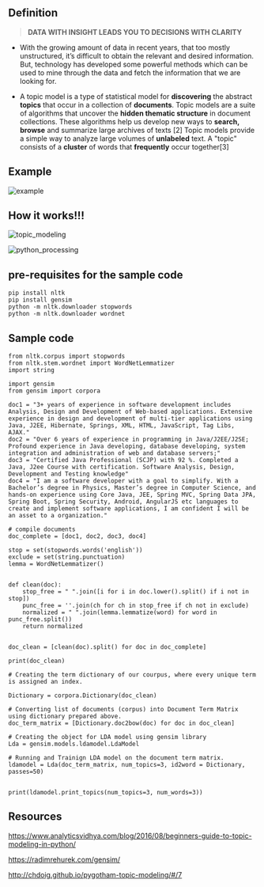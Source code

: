 ## Definition ##

> **DATA WITH INSIGHT LEADS YOU TO DECISIONS WITH CLARITY**

- With the growing amount of data in recent years, that too mostly unstructured, it’s difficult to obtain the relevant and desired information. But, technology has developed some powerful methods which can be used to mine through the data and fetch the information that we are looking for.

- A topic model is a type of statistical model for **discovering** the abstract **topics** that occur in a collection of **documents**. 
Topic models are a suite of algorithms that uncover the **hidden thematic structure** in document collections. These algorithms help us develop new ways to **search, browse** and summarize large archives of texts [2]
Topic models provide a simple way to analyze large volumes of **unlabeled** text. A "topic" consists of a **cluster** of words that **frequently** occur together[3]

## Example ##
![example](https://yanirs.github.io/talks/gensim-overview/img/lda-example.jpg)

## How it works!!! ##
![topic_modeling](http://chdoig.github.io/pygotham-topic-modeling/images/lda-3.png)

![python_processing](http://chdoig.github.io/pygotham-topic-modeling/images/pipeline-1.png)

## pre-requisites for the sample code
```
pip install nltk
pip install gensim
python -m nltk.downloader stopwords
python -m nltk.downloader wordnet
```

## Sample code ##
```
from nltk.corpus import stopwords
from nltk.stem.wordnet import WordNetLemmatizer
import string

import gensim
from gensim import corpora

doc1 = "3+ years of experience in software development includes Analysis, Design and Development of Web-based applications. Extensive experience in design and development of multi-tier applications using Java, J2EE, Hibernate, Springs, XML, HTML, JavaScript, Tag Libs, AJAX."
doc2 = "Over 6 years of experience in programming in Java/J2EE/J2SE; Profound experience in Java developing, database developing, system integration and administration of web and database servers;"
doc3 = "Certified Java Professional (SCJP) with 92 %. Completed a Java, J2ee Course with certification. Software Analysis, Design, Development and Testing knowledge"
doc4 = "I am a software developer with a goal to simplify. With a Bachelor’s degree in Physics, Master’s degree in Computer Science, and hands-on experience using Core Java, JEE, Spring MVC, Spring Data JPA, Spring Boot, Spring Security, Android, AngularJS etc languages to create and implement software applications, I am confident I will be an asset to a organization."

# compile documents
doc_complete = [doc1, doc2, doc3, doc4]

stop = set(stopwords.words('english'))
exclude = set(string.punctuation) 
lemma = WordNetLemmatizer()


def clean(doc):
    stop_free = " ".join([i for i in doc.lower().split() if i not in stop])
    punc_free = ''.join(ch for ch in stop_free if ch not in exclude)
    normalized = " ".join(lemma.lemmatize(word) for word in punc_free.split())
    return normalized


doc_clean = [clean(doc).split() for doc in doc_complete]

print(doc_clean)

# Creating the term dictionary of our courpus, where every unique term is assigned an index.

Dictionary = corpora.Dictionary(doc_clean)

# Converting list of documents (corpus) into Document Term Matrix using dictionary prepared above.
doc_term_matrix = [Dictionary.doc2bow(doc) for doc in doc_clean]

# Creating the object for LDA model using gensim library
Lda = gensim.models.ldamodel.LdaModel

# Running and Trainign LDA model on the document term matrix.
ldamodel = Lda(doc_term_matrix, num_topics=3, id2word = Dictionary, passes=50)


print(ldamodel.print_topics(num_topics=3, num_words=3))
```

## Resources ##
https://www.analyticsvidhya.com/blog/2016/08/beginners-guide-to-topic-modeling-in-python/

https://radimrehurek.com/gensim/

http://chdoig.github.io/pygotham-topic-modeling/#/7

